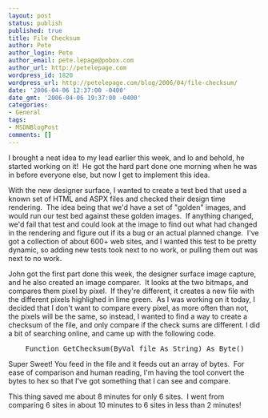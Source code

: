 ```yaml
---
layout: post
status: publish
published: true
title: File Checksum
author: Pete
author_login: Pete
author_email: pete.lepage@pobox.com
author_url: http://petelepage.com
wordpress_id: 1820
wordpress_url: http://petelepage.com/blog/2006/04/file-checksum/
date: '2006-04-06 12:37:00 -0400'
date_gmt: '2006-04-06 19:37:00 -0400'
categories:
- General
tags:
- MSDNBlogPost
comments: []
---
```

<p>I brought a neat idea to my lead earlier this week, and lo and behold, he started working on it!&nbsp; He got the hard part done one morning when he was in before everyone else, but now I get to implement this idea.</p>
<p>With the new designer&nbsp;surface, I wanted to create a test bed that used a known set of HTML and ASPX files and checked their design time rendering.&nbsp; The idea being that we'd have a set of "golden" images, and would run our test bed against these golden images.&nbsp; If anything changed, we'd fail that test and could look at the image to find out what had changed in the rendering and figure out if its a bug or an actual planned change.&nbsp; I've got a collection of about 600+ web sites, and I wanted this test to be pretty dynamic, so adding new tests took next to no work, or pulling them out was next to no work.&nbsp; </p>
<p>John got the first part done this week, the designer surface image capture, and he also created an image comparer.&nbsp; It looks at the two bitmaps, and compares them pixel by pixel.&nbsp; If they're different, it creates a new file with the different pixels highlighed in lime green.&nbsp; As I was working on it today, I decided that I don't want to compare every pixel, as more often than not, the pixels will be the same, so instead, I wanted to find a way to create a checksum of the file, and only compare if the check sums are different. I did a bit of searching online, and came up with the following code.</p>
<p>
<pre>    Function GetChecksum(ByVal file As String) As Byte()        Dim md5 As New System.Security.Cryptography.MD5CryptoServiceProvider()        Using fStream As New System.IO.FileStream(file, IO.FileMode.Open)            Dim bytes() As Byte = md5.ComputeHash(fStream)            fStream.Close()            Return bytes        End Using    End Function    Function ToHexString(ByVal bytes() As Byte) As String        Dim hexStr As New System.Text.StringBuilder()        Dim i As Integer        For i = 0 To bytes.Length - 1            hexStr.Append(Hex(bytes(i)))        Next i        Return hexStr.ToString()    End Function</pre></p>
<p>Super Sweet! You feed in the file and it feeds out an array of bytes.&nbsp; For ease of comparison and human reading, I'm having the tool convert the bytes to hex so that I've got something that I can see and compare.</p>
<p>This thing saved me about 8 minutes for only 6 sites.&nbsp; I went from comparing 6 sites in about 10 minutes to 6 sites in less than 2 minutes!&nbsp;</p>

